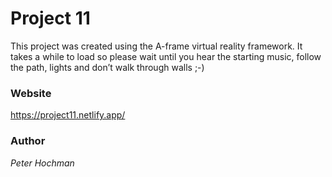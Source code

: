 # Project 11
This project was created using the A-frame virtual reality framework.
It takes a while to load so please wait until you hear the starting music, follow the path, lights and don’t walk through walls ;-)

### Website
https://project11.netlify.app/

### Author
*Peter Hochman*

